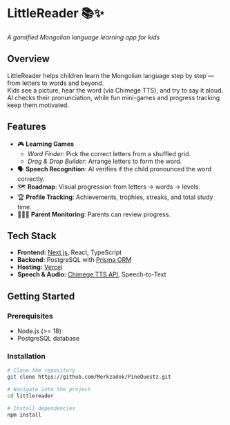 # LittleReader 📚✨
*A gamified Mongolian language learning app for kids*

## Overview
LittleReader helps children learn the Mongolian language step by step — from letters to words and beyond.  
Kids see a picture, hear the word (via Chimege TTS), and try to say it aloud. AI checks their pronunciation, while fun mini-games and progress tracking keep them motivated.  

## Features
- 🎮 **Learning Games**
  - *Word Finder*: Pick the correct letters from a shuffled grid.  
  - *Drag & Drop Builder*: Arrange letters to form the word.  
- 🗣️ **Speech Recognition**: AI verifies if the child pronounced the word correctly.  
- 🗺️ **Roadmap**: Visual progression from letters → words → levels.  
- 🏆 **Profile Tracking**: Achievements, trophies, streaks, and total study time.  
- 👨‍👩‍👧 **Parent Monitoring**: Parents can review progress.  

## Tech Stack
- **Frontend:** [Next.js](https://nextjs.org/), React, TypeScript  
- **Backend:** PostgreSQL with [Prisma ORM](https://www.prisma.io/)  
- **Hosting:** [Vercel](https://vercel.com/)  
- **Speech & Audio:** [Chimege TTS API](https://chimege.com/), Speech-to-Text  

## Getting Started
### Prerequisites
- Node.js (>= 18)  
- PostgreSQL database  

### Installation
```bash
# Clone the repository
git clone https://github.com/Merkzadok/PineQuestz.git

# Navigate into the project
cd littlereader

# Install dependencies
npm install
